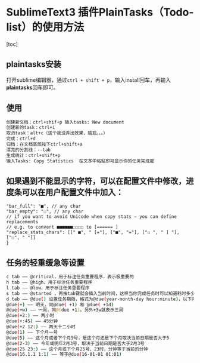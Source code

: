# SublimeText3 插件PlainTasks（Todo-list）的使用方法

[toc]



## plaintasks安装

 打开sublime编辑器，通过`ctrl + shift + p`，输入install回车，再输入**plaintasks**回车即可。

## 使用

```bash
创建新文档：ctrl+shif+p 输入tasks: New document
创建新的task：ctrl+i
取消task：alt+c（这个我没弄出效果，尴尬。。。）
完成：ctrl+d
归档：在文档底部按下ctrl+shift+a
漂亮的分割线：--tab
生成统计：ctrl+shift+p   
输入Tasks: Copy Statistics  在文本中粘贴即可显示你的任务完成度
```

## 如果遇到不能显示的字符，可以在配置文件中修改，进度条可以在用户配置文件中加入：

```
"bar_full": "■", // any char
"bar_empty": "☐", // any char
// if you want to avoid Unicode when copy stats — you can define replacements
// e.g. to convert ■■■■■■☐☐☐☐ to [====== ]
"replace_stats_chars": [[" ■", " [="], ["■", "="], ["☐ ", " ] "], ["☐", " "]]
}
```

## 任务的轻重缓急等设置

```bash
c tab —— @critical，用于标注任务重要程序，表示极重要的
h tab —— @high，用于标注任务重要程序
l tab —— @low，用于标注任务重要程序
s tab —— @started ，再按tab键就会插入当前时间，这样当你完成任务时可以知道耗时多少
d tab —— @due() 设置任务期限，格式为@due(year-month-day hour:minute)，以下内容再输入tab即可扩充为这个格式。 
@due(+) —— 明天，同@due( +1) 和 @due( +1d)
@due(+w) —— 一周，同@(due +1)。另外+3w就表示三周
@due(+2:) —— 两小时
@due(+:45) —— 45分钟
@due(+2 12:) —— 两天十二小时
@due(1) —— 下个月一号
@due(5) —— 这个月或者下个月5号，是这个月还是下个月取决当前日期是否大于5
@due(2-3) —— 今年或明年2月3号，取决于当前日期是否大于2月3号
@due(25 23:) —— 这个月或下个月25号，23时，分钟等于当前的分钟
@due(16.1.1 1:1) —— 等于@due(16-01-01 01:01)
```

